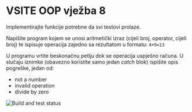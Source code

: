 ﻿# VSITE OOP vježba 8

Implementirajte funkcije potrebne da svi testovi prolaze.

Napišite program kojem se unosi aritmetički izraz (cijeli broj, operator, cijeli broj) 
te ispisuje operacija zajedno sa rezultatom u formatu:
	`4+9=13`

U programu vrtite beskonačnu petlju dok se operacija uspješno računa. 
U slučaju iznimke (obavezno koristite samo jedan *catch* blok) ispišite opis pogreške, 
jedan od:
- not a number
- invalid operation
- divide by zero

![Build and test status](../../actions/workflows/msbuild.yml/badge.svg)
